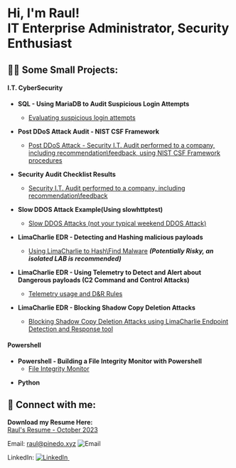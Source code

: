 <h1>Hi, I'm Raul! <br/> IT Enterprise Administrator, Security Enthusiast</h1>

<h2>👨‍💻 Some Small Projects:</h2>

<h4>I.T. CyberSecurity</h4>

- <b>SQL - Using MariaDB to Audit Suspicious Login Attempts</b>
  - [Evaluating suspicious login attempts](https://github.com/raulpz/raulpz.github.io/tree/main/SQL-SuspiciousLoginAttempts)

- <b>Post DDoS Attack Audit - NIST CSF Framework</b>
  - [Post DDoS Attack - Security I.T. Audit performed to a company, including recommendation\feedback, using NIST CSF Framework procedures](https://github.com/raulpz/raulpz.github.io/tree/main/NIST%20CSF%20-%20Security%20Audit)

- <b>Security Audit Checklist Results</b>
  - [Security I.T. Audit performed to a company, including recommendation\feedback](https://github.com/raulpz/raulpz.github.io/tree/main/Security-Audit-Checklist-Results)

- <b>Slow DDOS Attack Example(Using slowhttptest)</b>
  - [Slow DDOS Attacks (not your typical weekend DDOS Attack)](https://github.com/raulpz/raulpz.github.io/tree/main/Slow-DDOS%20Attack%20example)

- <b>LimaCharlie EDR - Detecting and Hashing malicious payloads</b>
  - [Using LimaCharlie to Hash\Find Malware](https://github.com/raulpz/raulpz.github.io/tree/main/Observing%20Telemetry%20Data%20to%20create%20Alerts) <b><i>(Potentially Risky, an isolated LAB is recommended)</b></i>

- <b>LimaCharlie EDR - Using Telemetry to Detect and Alert about Dangerous payloads (C2 Command and Control Attacks)</b>
  - [Telemetry usage and D&R Rules](https://github.com/raulpz/raulpz.github.io/blob/main/Observing%20Telemetry%20(Hashing%20a%20possible%20dangerous%20.EXE)/README.md)

- <b>LimaCharlie EDR - Blocking Shadow Copy Deletion Attacks</b>
  - [Blocking Shadow Copy Deletion Attacks using LimaCharlie Endpoint Detection and Response tool](https://github.com/raulpz/raulpz.github.io/tree/ca332303d22682a0b4cea00cd7da05883a844f46/Blocking%20Shadow%20Copy%20Deletion%20Attacks)
  

<h4>Powershell</h4>

- <b>Powershell - Building a File Integrity Monitor with Powershell</b>
  - [File Integrity Monitor](https://github.com/raulpz/raulpz.github.io/tree/720d76d9c254ff7b7b6b9816dccdcb1bb23222fa/Powershell-Files-Integrity-Monitor)

<!--
  - [Windows EventLog: Failed RDP Logins Source IP to full GeoData Conversion](https://github.com/joshmadakor1/Sentinel-Lab)
  - [JWipe (Disk Wiping Utility)](https://github.com/joshmadakor1/Jwipe.PowerShell)
  - [Active Directory Bulk User Creation](https://github.com/joshmadakor1/AD_PS)
  - [FIM (File Integrity Monitor)](https://github.com/joshmadakor1/PowerShell-Integrity-FIM)
-->
- <b>Python</b>
<!--
   - [Package Delivery Application (Datastructures and Algorithms Demo)](https://github.com/joshmadakor1/Package-Delivery-Pathfinding-Algorithm)
-->

<h2> 🤳 Connect with me:</h2>

<b>Download my Resume Here:</b>
<br>
[Raul's Resume - October 2023](https://drive.filen.io/d/6a2f6626-74e9-4252-a660-16c85f756a3b#xtmzvVjMfSztCA54GZ77n6nD8v1WfsDa)

Email:
<a href="mailto:raul@pinedo.xyz"> raul@pinedo.xyz
  <img src="https://img.icons8.com/material-rounded/24/000000/email.png" alt="Email" title="Email"/>
</a>&nbsp;&nbsp;

LinkedIn:
<a href="https://www.linkedin.com/in/rpinedoz">
  <img src="https://img.icons8.com/material-rounded/24/000000/linkedin.png" alt="LinkedIn" title="LinkedIn"/>
</a>&nbsp;&nbsp;

</div>

<!--
**raulpz/raulpz** is a ✨ _special_ ✨ repository because its `README.md` (this file) appears on your GitHub profile.

Here are some ideas to get you started:

- 🔭 I’m currently working on ...
- 🌱 I’m currently learning ...
- 👯 I’m looking to collaborate on ...
- 🤔 I’m looking for help with ...
- 💬 Ask me about ...
- 📫 How to reach me: ...
- 😄 Pronouns: ...
- ⚡ Fun fact: ...
-->
